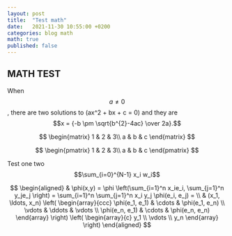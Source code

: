 ```yaml
---
layout: post
title:  "Test math"
date:   2021-11-30 10:55:00 +0200
categories: blog math
math: true
published: false
---
```


## MATH TEST

When $$a \ne 0$$, there are two solutions to \(ax^2 + bx + c = 0\) and they are
$$x = {-b \pm \sqrt{b^{2}-4ac} \over 2a}.$$

$$
\begin{matrix}
1 & 2 & 3\\
a & b & c
\end{matrix}
$$

$$
\begin{pmatrix}
1 & 2 & 3\\
a & b & c
\end{pmatrix}
$$

Test one two $$\sum_{i=0}^{N-1} x_i w_i$$

$$
\begin{aligned}
  & \phi(x,y) = \phi \left(\sum_{i=1}^n x_ie_i, \sum_{j=1}^n y_je_j \right)
  = \sum_{i=1}^n \sum_{j=1}^n x_i y_j \phi(e_i, e_j) = \\
  & (x_1, \ldots, x_n) \left( \begin{array}{ccc}
      \phi(e_1, e_1) & \cdots & \phi(e_1, e_n) \\
      \vdots & \ddots & \vdots \\
      \phi(e_n, e_1) & \cdots & \phi(e_n, e_n)
    \end{array} \right)
  \left( \begin{array}{c}
      y_1 \\
      \vdots \\
      y_n
    \end{array} \right)
\end{aligned}
$$
